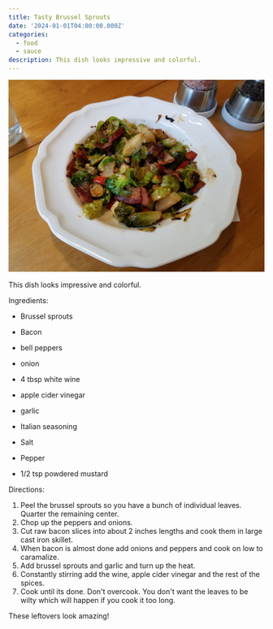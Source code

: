 ```yaml
---
title: Tasty Brussel Sprouts
date: '2024-01-01T04:00:00.000Z'
categories:
  - food
  - sauce
description: This dish looks impressive and colorful.
---
```

![](/assets/images/tasty_brussel_sprouts.jpg)

This dish looks impressive and colorful.

Ingredients:
- Brussel sprouts
- Bacon
- bell peppers
- onion
- 4 tbsp white wine
- apple cider vinegar
- garlic
- Italian seasoning
- Salt
- Pepper

- 1/2 tsp powdered mustard 


Directions:
1. Peel the brussel sprouts so you have a bunch of individual leaves. Quarter the remaining center.
2. Chop up the peppers and onions.
3. Cut raw bacon slices into about 2 inches lengths and cook them in large cast iron skillet.
4. When bacon is almost done add onions and peppers and cook on low to caramalize.
5. Add brussel sprouts and garlic and turn up the heat.
6. Constantly stirring add the wine, apple cider vinegar and the rest of the spices.
7. Cook until its done. Don't overcook. You don't want the leaves to be wilty which will happen if you cook it too long.


These leftovers look amazing!
